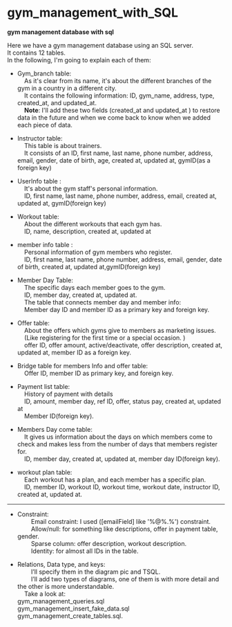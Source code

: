 # gym_management_with_SQL
**gym management database with sql**

Here we have a gym management database using an SQL server.<br />
It contains 12 tables.<br />
In the following, I'm going to explain each of them:<br />


- Gym_branch table:<br />
&nbsp; &nbsp;    As it's clear from its name, it's about the different branches of the gym in a country in a different city. <br />
&nbsp; &nbsp;    It contains the following information: ID, gym_name, address, type, created_at, and updated_at. <br />
&nbsp; &nbsp;    **Note**: I'll add these two fields (created_at and updated_at ) to restore data in the future and when we come back to know when we added each piece of data.

- Instructor table: <br />
&nbsp; &nbsp;    This table is about trainers. <br />
&nbsp; &nbsp;    It consists of an ID, first name, last name, phone number, address, email, gender, date of birth, age, created at, updated at, gymID(as a foreign key) <br />

- UserInfo table : <br />
&nbsp; &nbsp;    It's about the gym staff's personal information.<br />
&nbsp; &nbsp;    ID, first name, last name, phone number, address, email, created at, updated at, gymID(foreign key)<br />

- Workout table: <br />
&nbsp; &nbsp;   About the different workouts that each gym has.<br />
&nbsp; &nbsp;   ID, name, description, created at, updated at<br />


- member info table : <br />
&nbsp; &nbsp;   Personal information of gym members who register.<br />
&nbsp; &nbsp;   ID, first name, last name, phone number, address, email, gender, date of birth, created at, updated at,gymID(foreign key) <br />

- Member Day Table: <br />
&nbsp; &nbsp;   The specific days each member goes to the gym. <br />
&nbsp; &nbsp;   ID, member day, created at, updated at. <br />
&nbsp; &nbsp;   The table that connects member day and member info: <br />
&nbsp; &nbsp;    Member day ID and member ID as a primary key and foreign key.


- Offer table:<br />
&nbsp; &nbsp;   About the offers which gyms give to members as marketing issues. <br />
&nbsp; &nbsp;   (Like registering for the first time or a special occasion. ) <br />
&nbsp; &nbsp;   offer ID, offer amount, active/deactivate, offer description, created at, updated at, member ID as a foreign key. <br />

- Bridge table for members Info and offer table: <br />
&nbsp; &nbsp;   Offer ID, member ID as primary key, and foreign key. <br />



- Payment list table: <br />
&nbsp; &nbsp;   History of payment with details <br />
&nbsp; &nbsp;   ID, amount, member day, ref ID, offer, status pay, created at, updated at <br />
&nbsp; &nbsp;   Member ID(foreign key). <br />

- Members Day come table: <br />
&nbsp; &nbsp;   It gives us information about the days on which members come to check and makes less from the number of days that members register for. <br />
&nbsp; &nbsp;   ID, member day, created at, updated at, member day ID(foreign key). <br />

- workout plan table:<br />
&nbsp; &nbsp;   Each workout has a plan, and each member has a specific plan. <br />
&nbsp; &nbsp;   ID, member ID, workout ID, workout time, workout date, instructor ID, created at, updated at. <br />

--------------------------------------------------------------------------------------------

- Constraint:<br />
&nbsp; &nbsp;   &nbsp; &nbsp;   Email constraint: I used ([emailField] like '%@%.%') constraint.<br />
&nbsp; &nbsp;   &nbsp; &nbsp;   Allow/null: for something like descriptions, offer in payment table, gender.<br />
&nbsp; &nbsp;   &nbsp; &nbsp;   Sparse column: offer description, workout description.<br />
&nbsp; &nbsp;   &nbsp; &nbsp;   Identity: for almost all IDs in the table.<br />

- Relations, Data type, and keys: <br />
&nbsp; &nbsp;   &nbsp; &nbsp;   I’ll specify them in the diagram pic and TSQL.<br />
&nbsp; &nbsp;   &nbsp; &nbsp;    I’ll add two types of diagrams, one of them is with more detail and the other is more understandable.<br />
&nbsp; &nbsp;   Take a look at:<br />
gym_management_queries.sql <br />
gym_management_insert_fake_data.sql<br />
gym_management_create_tables.sql.<br />
